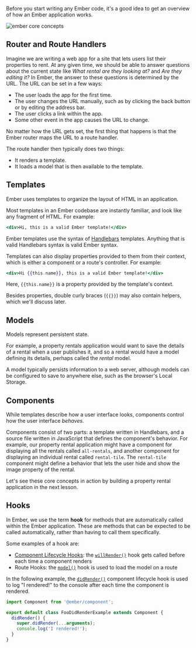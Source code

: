 Before you start writing any Ember code, it's a good idea to get an overview of how an
Ember application works.

![ember core concepts](/images/ember-core-concepts/ember-core-concepts.png)

## Router and Route Handlers
Imagine we are writing a web app for a site that lets users list their properties to rent. At any given time, we should be able to answer questions about the current state like _What rental are they looking at?_ and _Are they editing it?_ In Ember, the answer to these questions is determined by the URL.
The URL can be set in a few ways:

* The user loads the app for the first time.
* The user changes the URL manually, such as by clicking the back button or by editing the address bar.
* The user clicks a link within the app.
* Some other event in the app causes the URL to change.

No matter how the URL gets set, the first thing that happens is that the Ember router maps the URL to a route handler.

The route handler then typically does two things:

* It renders a template.
* It loads a model that is then available to the template.

## Templates

Ember uses templates to organize the layout of HTML in an application.

Most templates in an Ember codebase are instantly familiar, and look like any
fragment of HTML. For example:

```handlebars
<div>Hi, this is a valid Ember template!</div>
```

Ember templates use the syntax of [Handlebars](http://handlebarsjs.com)
templates. Anything that is valid Handlebars syntax is valid Ember syntax.

Templates can also display properties provided to them from their context, which is either a component or a route's controller. For example:

```handlebars
<div>Hi {{this.name}}, this is a valid Ember template!</div>
```

Here, `{{this.name}}` is a property provided by the template's context.

Besides properties, double curly braces (`{{}}`) may also contain
helpers, which we'll discuss later.

## Models

Models represent persistent state.

For example, a property rentals application would want to save the details of a rental when a user publishes it, and so a rental would have a model defining its details, perhaps called the _rental_ model.

A model typically persists information to a web server, although models can be configured to save to anywhere else, such as the browser's Local Storage.

## Components

While templates describe how a user interface looks, components control how the user interface _behaves_.

Components consist of two parts: a template written in Handlebars, and a source file written in JavaScript that defines the component's behavior. For example, our property rental application might have a component for displaying all the rentals called `all-rentals`, and another component for displaying an individual rental called `rental-tile`. The `rental-tile` component might define a behavior that lets the user hide and show the image property of the rental.

Let's see these core concepts in action by building a property rental application in the next lesson.

## Hooks

In Ember, we use the term **hook** for methods that are automatically called within the Ember application. These are methods that can be expected to be called automatically, rather than having to call them specifically.

Some examples of a hook are:

* [Component Lifecycle Hooks](../../components/the-component-lifecycle/): the [`willRender()`](https://api.emberjs.com/ember/3.11/classes/Component/methods/willRender?anchor=willRender/) hook gets called before each time a component renders
* Route Hooks: the [`model()`](https://api.emberjs.com/ember/3.11/classes/Route/methods/model?anchor=model/) hook is used to load the model on a route

In the following example, the [`didRender()`](https://api.emberjs.com/ember/3.11/classes/Component/methods?anchor=didRender/) component lifecycle hook is used to log "I rendered!" to the console after each time the component is rendered.

```javascript {data-filename=/app/components/foo-did-render-example.js}
import Component from '@ember/component';

export default class FooDidRenderExample extends Component {
  didRender() {
    super.didRender(...arguments);
    console.log('I rendered!');
  }
}
```
